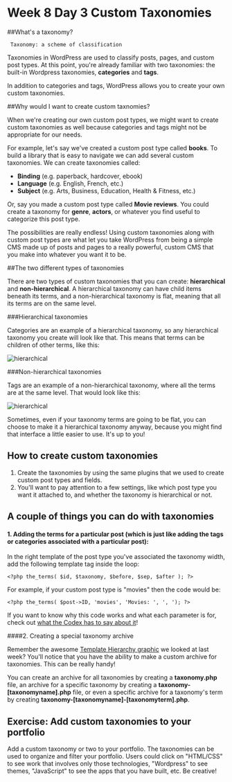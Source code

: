 # Week 8 Day 3 Custom Taxonomies

##What's a taxonomy?

	 Taxonomy: a scheme of classification

Taxonomies in WordPress are used to classify posts, pages, and custom post types. At this point, you're already familiar with two taxonomies: the built-in Wordpress taxonomies, **categories** and **tags**.

In addition to categories and tags, WordPress allows you to create your own custom taxonomies. 

##Why would I want to create custom taxnomies?

When we're creating our own custom post types, we might want to create custom taxonomies as well because categories and tags might not be appropriate for our needs.

For example, let's say we've created a custom post type called **books**. To build a library that is easy to navigate we can add several custom taxonomies. We can create taxonomies called:

* **Binding** (e.g. paperback, hardcover, ebook)
* **Language** (e.g. English, French, etc.)
* **Subject** (e.g. Arts, Business, Education, Health & Fitness, etc.)

Or, say you made a custom post type called **Movie reviews**. You could create a taxonomy for **genre**, **actors**, or whatever you find useful to categorize this post type.

The possibilities are really endless! Using custom taxonomies along with custom post types are what let you take WordPress from being a simple CMS made up of posts and pages to a really powerful, custom CMS that you make into whatever you want it to be.

##The two different types of taxonomies

There are two types of custom taxonomies that you can create: **hierarchical** and **non-hierarchical**. A hierarchical taxonomy can have child items beneath its terms, and a non-hierarchical taxonomy is flat, meaning that all its terms are on the same level.

###Hierarchical taxonomies

Categories are an example of a hierarchical taxonomy, so any hierarchical taxonomy you create will look like that. This means that terms can be children of other terms, like this:

![hierarchical](http://cl.ly/image/2n0M3Y2Y0329/Screen%20Shot%202014-03-06%20at%204.40.21%20PM.png)

###Non-hierarchical taxonomies

Tags are an example of a non-hierarchical taxonomy, where all the terms are at the same level. That would look like this:

![hierarchical](http://cl.ly/image/0b1W3I0e3V1L/Screen%20Shot%202014-03-06%20at%204.41.38%20PM.png)

Sometimes, even if your taxonomy terms are going to be flat, you can choose to make it a hierarchical taxonomy anyway, because you might find that interface a little easier to use. It's up to you!

## How to create custom taxonomies

1. Create the taxonomies by using the same plugins that we used to create custom post types and fields.
2. You'll want to pay attention to a few settings, like which post type you want it attached to, and whether the taxonomy is hierarchical or not.

## A couple of things you can do with taxonomies

#### 1. Adding the terms for a particular post (which is just like adding the tags or categories associated with a particular post):

In the right template of the post type you've associated the taxonomy width, add the following template tag inside the loop:

```
<?php the_terms( $id, $taxonomy, $before, $sep, $after ); ?>
```

For example, if your custom post type is "movies" then the code would be:

```
<?php the_terms( $post->ID, 'movies', 'Movies: ', ', '); ?>
```

If you want to know why this code works and what each parameter is for, check out [what the Codex has to say about it](https://codex.wordpress.org/Function_Reference/the_terms)!

####2. Creating a special taxonomy archive

Remember the awesome [Template Hierarchy graphic](https://codex.wordpress.org/Template_Hierarchy) we looked at last week? You'll notice that you have the ability to make a custom archive for taxonomies. This can be really handy!

You can create an archive for all taxonomies by creating a **taxonomy.php** file, an archive for a specific taxonomy by creating a **taxonomy-[taxonomyname].php** file, or even a specific archive for a taxonomy's term by creating **taxonomy-[taxonomyname]-[taxonomyterm].php**.


## Exercise: Add custom taxonomies to your portfolio

Add a custom taxonomy or two to your portfolio. The taxonomies can be used to organize and filter your portfolio. Users could click on "HTML/CSS" to see work that involves only those technologies, "Wordpress" to see themes, "JavaScript" to see the apps that you have built, etc. Be creative!